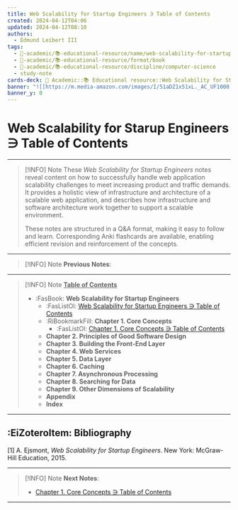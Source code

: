 ```yaml
---
title: Web Scalability for Startup Engineers ∋ Table of Contents
created: 2024-04-12T04:06
updated: 2024-04-12T08:10
authors:
  - Edmund Leibert III
tags:
  - 🔴-academic/📚-educational-resource/name/web-scalability-for-startup-engineers/🔖/web-scalability-for-startup-engineers-∋-table-of-contents
  - 🔴-academic/📚-educational-resource/format/book
  - 🔴-academic/📚-educational-resource/discipline/computer-science
  - study-note
cards-deck: 🔴 Academic::📚 Educational resource::Web Scalability for Startup Engineers::Web Scalability for Startup Engineers ∋ Table of Contents
banner: "![[https://m.media-amazon.com/images/I/51aDZ1x51xL._AC_UF1000,1000_QL80_.jpg]]"
banner_y: 0
---
```


# Web Scalability for Starup Engineers ∋ Table of Contents 

---

> [!INFO] Note
> These _*Web Scalability for Startup Engineers*_ notes reveal content on how to successfully handle web application scalability challenges to meet increasing product and traffic demands. It provides a holistic view of infrastructure and architecture of a scalable web application, and describes how infrastructure and software architecture work together to support a scalable environment.
>  
> These notes are structured in a Q&A format, making it easy to follow and learn. Corresponding Anki flashcards are available, enabling efficient revision and reinforcement of the concepts.

---

> [!INFO] Note
> **Previous Notes**:
> 

---

> [!INFO] Note
> **<ins>Table of Contents</ins>**
> 
> - :FasBook: **Web Scalability for Startup Engineers**
> 	-  :FasListOl: [Web Scalability for Startup Engineers ∋ Table of Contents](obsidian://open?vault=the-vault&file=the-vault%2Fsrc%2F%F0%9F%94%B4%20Academic%2F%F0%9F%93%9A%20Educational%20resource%2FWeb%20Scalability%20for%20%20Startup%20Engineers%2FWeb%20Scalability%20for%20%20Startup%20Engineers%20%E2%88%8B%20Table%20of%20Contents)
> 	- :RiBookmarkFill: **Chapter 1. Core Concepts**
> 		- :FasListOl: [Chapter 1. Core Concepts ∋ Table of Contents](obsidian://open?vault=the-vault&file=the-vault%2Fsrc%2F%F0%9F%94%B4%20Academic%2F%F0%9F%93%9A%20Educational%20resource%2FWeb%20Scalability%20for%20%20Startup%20Engineers%2FChapter%201.%20Core%20Concepts%2FChapter%201.%20Core%20Concepts%20%E2%88%8B%20Table%20of%20Contents)
> 	- **Chapter 2. Principles of Good Software Design**
> 	- **Chapter 3. Building the Front-End Layer**
> 	- **Chapter 4. Web Services**
> 	- **Chapter 5. Data Layer**
> 	- **Chapter 6. Caching**
> 	- **Chapter 7. Asynchronous Processing**
> 	- **Chapter 8. Searching for Data**
> 	- **Chapter 9. Other Dimensions of Scalability**
> 	- **Appendix**
> 	- **Index**

---

## :EiZoteroItem: Bibliography

\[1\]
A. Ejsmont, _Web Scalability for Startup Engineers_. New York: McGraw-Hill Education, 2015.

---

> [!INFO] Note
> **Next Notes**:
> - [Chapter 1. Core Concepts ∋ Table of Contents](the-vault/src/null%20Academic/null%20Educational%20resource/Web%20Scalability%20for%20%20Startup%20Engineers/Chapter%201.%20Core%20Concepts/Chapter%201.%)

---



